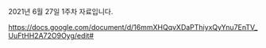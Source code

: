 
2021년 6월 27일 1주차 자료입니다.

https://docs.google.com/document/d/16mmXHQqvXDaPThiyxQyYnu7EnTV_UuFtHH2A72O9Oyg/edit#
